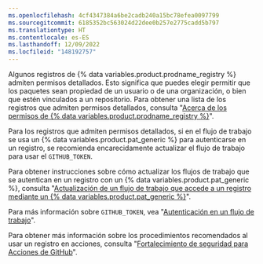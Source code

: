 ```yaml
---
ms.openlocfilehash: 4cf4347384a6be2cadb240a15bc78efea0097799
ms.sourcegitcommit: 6185352bc563024d22dee0b257e2775cadd5b797
ms.translationtype: HT
ms.contentlocale: es-ES
ms.lasthandoff: 12/09/2022
ms.locfileid: "148192757"
---
```

Algunos registros de {% data variables.product.prodname_registry %} admiten permisos detallados. Esto significa que puedes elegir permitir que los paquetes sean propiedad de un usuario o de una organización, o bien que estén vinculados a un repositorio. Para obtener una lista de los registros que admiten permisos detallados, consulta "[Acerca de los permisos de {% data variables.product.prodname_registry %}](/packages/learn-github-packages/about-permissions-for-github-packages#granular-permissions-for-userorganization-scoped-packages)".

Para los registros que admiten permisos detallados, si en el flujo de trabajo se usa un {% data variables.product.pat_generic %} para autenticarse en un registro, se recomienda encarecidamente actualizar el flujo de trabajo para usar el `GITHUB_TOKEN`.

Para obtener instrucciones sobre cómo actualizar los flujos de trabajo que se autentican en un registro con un {% data variables.product.pat_generic %}, consulta "[Actualización de un flujo de trabajo que accede a un registro mediante un {% data variables.product.pat_generic %}](/packages/managing-github-packages-using-github-actions-workflows/publishing-and-installing-a-package-with-github-actions#upgrading-a-workflow-that-accesses-a-registry-using-a-personal-access-token)".

Para más información sobre `GITHUB_TOKEN`, vea "[Autenticación en un flujo de trabajo](/actions/reference/authentication-in-a-workflow#using-the-github_token-in-a-workflow)".

Para obtener más información sobre los procedimientos recomendados al usar un registro en acciones, consulta "[Fortalecimiento de seguridad para Acciones de GitHub](/actions/getting-started-with-github-actions/security-hardening-for-github-actions#considering-cross-repository-access)".
